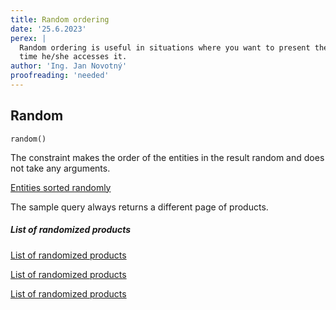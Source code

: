 ```yaml
---
title: Random ordering
date: '25.6.2023'
perex: |
  Random ordering is useful in situations where you want to present the end user with the unique entity listing every 
  time he/she accesses it.
author: 'Ing. Jan Novotný'
proofreading: 'needed'
---
```


## Random

```evitaql-syntax
random()
```

The constraint makes the order of the entities in the result random and does not take any arguments.

<SourceCodeTabs requires="evita_functional_tests/src/test/resources/META-INF/documentation/evitaql-init.java" langSpecificTabOnly>

[Entities sorted randomly](/documentation/user/en/query/ordering/examples/random/random.evitaql)
</SourceCodeTabs>

The sample query always returns a different page of products.

<Note type="info">

<NoteTitle toggles="true">

##### List of randomized products
</NoteTitle>

<LanguageSpecific to="evitaql,java,csharp">

<MDInclude>[List of randomized products](/documentation/user/en/query/ordering/examples/random/randomized.evitaql.md)</MDInclude>

</LanguageSpecific>

<LanguageSpecific to="graphql">

<MDInclude>[List of randomized products](/documentation/user/en/query/ordering/examples/random/randomized.graphql.json.md)</MDInclude>

</LanguageSpecific>

<LanguageSpecific to="rest">

<MDInclude>[List of randomized products](/documentation/user/en/query/ordering/examples/random/randomized.rest.json.md)</MDInclude>

</LanguageSpecific>

</Note>